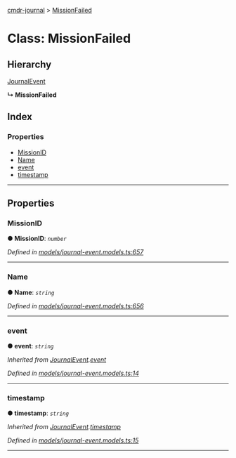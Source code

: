 [cmdr-journal](../README.md) > [MissionFailed](../classes/missionfailed.md)



# Class: MissionFailed

## Hierarchy


 [JournalEvent](journalevent.md)

**↳ MissionFailed**







## Index

### Properties

* [MissionID](missionfailed.md#missionid)
* [Name](missionfailed.md#name)
* [event](missionfailed.md#event)
* [timestamp](missionfailed.md#timestamp)



---
## Properties
<a id="missionid"></a>

###  MissionID

**●  MissionID**:  *`number`* 

*Defined in [models/journal-event.models.ts:657](https://github.com/chrisbruford/cmdr-journal/blob/0588b1f/src/models/journal-event.models.ts#L657)*





___

<a id="name"></a>

###  Name

**●  Name**:  *`string`* 

*Defined in [models/journal-event.models.ts:656](https://github.com/chrisbruford/cmdr-journal/blob/0588b1f/src/models/journal-event.models.ts#L656)*





___

<a id="event"></a>

###  event

**●  event**:  *`string`* 

*Inherited from [JournalEvent](journalevent.md).[event](journalevent.md#event)*

*Defined in [models/journal-event.models.ts:14](https://github.com/chrisbruford/cmdr-journal/blob/0588b1f/src/models/journal-event.models.ts#L14)*





___

<a id="timestamp"></a>

###  timestamp

**●  timestamp**:  *`string`* 

*Inherited from [JournalEvent](journalevent.md).[timestamp](journalevent.md#timestamp)*

*Defined in [models/journal-event.models.ts:15](https://github.com/chrisbruford/cmdr-journal/blob/0588b1f/src/models/journal-event.models.ts#L15)*





___


